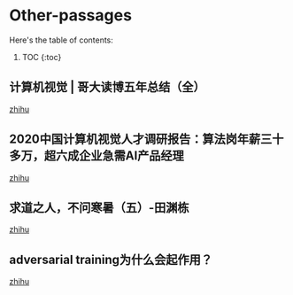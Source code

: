 # Other-passages

Here's the table of contents:

1. TOC
{:toc}


## 计算机视觉 | 哥大读博五年总结（全）    
[zhihu](https://zhuanlan.zhihu.com/p/338193330)  

## 2020中国计算机视觉人才调研报告：算法岗年薪三十多万，超六成企业急需AI产品经理  
[zhihu](https://zhuanlan.zhihu.com/p/352546641)  

## 求道之人，不问寒暑（五）-田渊栋  
[zhihu](https://zhuanlan.zhihu.com/p/352546641)  

## adversarial training为什么会起作用？  
[zhihu](https://www.zhihu.com/question/325207094)
















